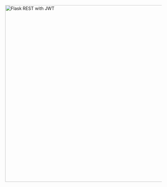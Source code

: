 
<img width="570" alt="Flask REST with JWT" src="https://user-images.githubusercontent.com/90309974/175891881-eb21f7a3-1806-445d-ab0d-45dde5847919.png">
